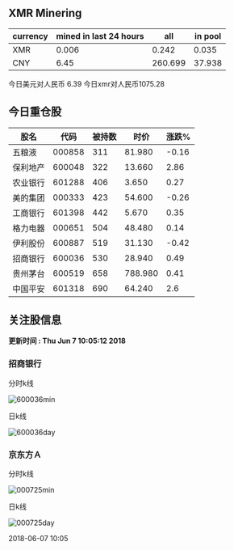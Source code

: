 ## XMR Minering

|currency|mined in last 24 hours|all|in pool|
|---|---|---|---|
|XMR|0.006|0.242|0.035|
|CNY|6.45|260.699|37.938|

今日美元对人民币 6.39	今日xmr对人民币1075.28


## 今日重仓股 

|股名|代码|被持数|时价|涨跌%|
|---|---|---|---|---|
|五粮液|000858|311|81.980|-0.16|
|保利地产|600048|322|13.660|2.86|
|农业银行|601288|406|3.650|0.27|
|美的集团|000333|423|54.600|-0.26|
|工商银行|601398|442|5.670|0.35|
|格力电器|000651|504|48.480|0.14|
|伊利股份|600887|519|31.130|-0.42|
|招商银行|600036|530|28.940|0.49|
|贵州茅台|600519|658|788.980|0.41|
|中国平安|601318|690|64.240|2.6|

## 关注股信息
**更新时间 : Thu Jun  7 10:05:12 2018**
### 招商银行 
分时k线

![600036min](http://image.sinajs.cn/newchart/min/n/sh600036.gif)

日k线

![600036day](http://image.sinajs.cn/newchart/daily/n/sh600036.gif)

### 京东方Ａ 
分时k线

![000725min](http://image.sinajs.cn/newchart/min/n/sz000725.gif)

日k线

![000725day](http://image.sinajs.cn/newchart/daily/n/sz000725.gif)

2018-06-07 10:05